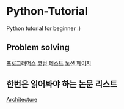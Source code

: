 # Python-Tutorial
Python tutorial for beginner :)


## Problem solving
[프로그래머스 코딩 테스트 노션 페이지](https://www.notion.so/Problem-Solving-e7a22ba8a7e843f5b2d75fb29011a1f4)

## 한번은 읽어봐야 하는 논문 리스트
[Architecture](/paper/architecture)
